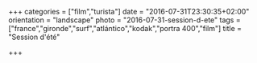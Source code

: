 +++
categories = ["film","turista"]
date = "2016-07-31T23:30:35+02:00"
orientation = "landscape"
photo = "2016-07-31-session-d-ete"
tags = ["france","gironde","surf","atlántico","kodak","portra 400","film"]
title = "Session d'été"

+++

